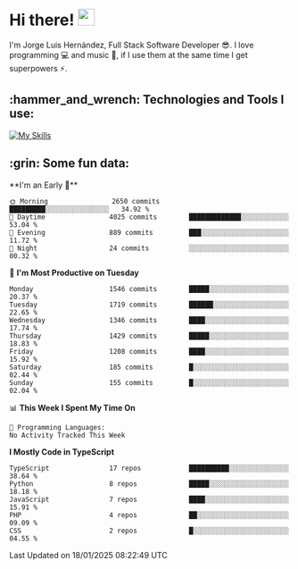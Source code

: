 <h1 align="left">
 <abc>
  <br>Hi there! <img src="https://user-images.githubusercontent.com/42378118/110234147-e3259600-7f4e-11eb-95be-0c4047144dea.gif" width="30"><br>
 </abc>
</h1>

I'm Jorge Luis Hernández, Full Stack Software Developer :sunglasses:. I love programming :computer: and music :musical_score:, if I use them at the same time I get superpowers :zap:. 


<h2 align="left">:hammer_and_wrench: Technologies and Tools I use:</h2>

[![My Skills](https://skillicons.dev/icons?i=js,ts,html,css,py,vue,react,next,nest,postgres,mysql)](https://skillicons.dev)

<h2 align="left">:grin: Some fun data:</h2>
<!--START_SECTION:waka-->
**I'm an Early 🐤** 

```text
🌞 Morning                2650 commits        █████████░░░░░░░░░░░░░░░░   34.92 % 
🌆 Daytime                4025 commits        █████████████░░░░░░░░░░░░   53.04 % 
🌃 Evening                889 commits         ███░░░░░░░░░░░░░░░░░░░░░░   11.72 % 
🌙 Night                  24 commits          ░░░░░░░░░░░░░░░░░░░░░░░░░   00.32 % 
```
📅 **I'm Most Productive on Tuesday** 

```text
Monday                   1546 commits        █████░░░░░░░░░░░░░░░░░░░░   20.37 % 
Tuesday                  1719 commits        ██████░░░░░░░░░░░░░░░░░░░   22.65 % 
Wednesday                1346 commits        ████░░░░░░░░░░░░░░░░░░░░░   17.74 % 
Thursday                 1429 commits        █████░░░░░░░░░░░░░░░░░░░░   18.83 % 
Friday                   1208 commits        ████░░░░░░░░░░░░░░░░░░░░░   15.92 % 
Saturday                 185 commits         █░░░░░░░░░░░░░░░░░░░░░░░░   02.44 % 
Sunday                   155 commits         █░░░░░░░░░░░░░░░░░░░░░░░░   02.04 % 
```


📊 **This Week I Spent My Time On** 

```text
💬 Programming Languages: 
No Activity Tracked This Week
```

**I Mostly Code in TypeScript** 

```text
TypeScript               17 repos            ██████████░░░░░░░░░░░░░░░   38.64 % 
Python                   8 repos             █████░░░░░░░░░░░░░░░░░░░░   18.18 % 
JavaScript               7 repos             ████░░░░░░░░░░░░░░░░░░░░░   15.91 % 
PHP                      4 repos             ██░░░░░░░░░░░░░░░░░░░░░░░   09.09 % 
CSS                      2 repos             █░░░░░░░░░░░░░░░░░░░░░░░░   04.55 % 
```




 Last Updated on 18/01/2025 08:22:49 UTC
<!--END_SECTION:waka-->
